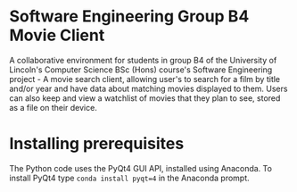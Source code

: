 # Software Engineering Group B4 Movie Client
A collaborative environment for students in group B4 of the University of Lincoln's Computer Science BSc (Hons) course's Software Engineering project - A movie search client, allowing user's to search for a film by title and/or year and have data about matching movies displayed to them. Users can also keep and view a watchlist of movies that they plan to see, stored as a file on their device. 

# Installing prerequisites
The Python code uses the PyQt4 GUI API, installed using Anaconda.
To install PyQt4 type `conda install pyqt=4` in the Anaconda prompt. 
